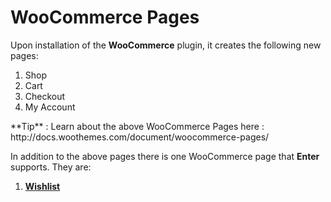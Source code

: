 # WooCommerce Pages

Upon installation of the **WooCommerce** plugin, it creates the following new pages:

1. Shop
2. Cart
3. Checkout
4. My Account

<div class="alert alert-info">**Tip** : Learn about the above WooCommerce Pages here : http://docs.woothemes.com/document/woocommerce-pages/</div>

In addition to the above pages there is one WooCommerce page that **Enter** supports. They are:

1. [**Wishlist**](wishlist.md)



